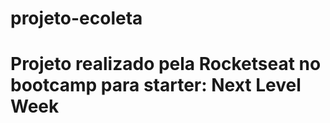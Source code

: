 # projeto-ecoleta
<h1>Projeto realizado pela Rocketseat no bootcamp para starter:  Next Level Week </h1>
